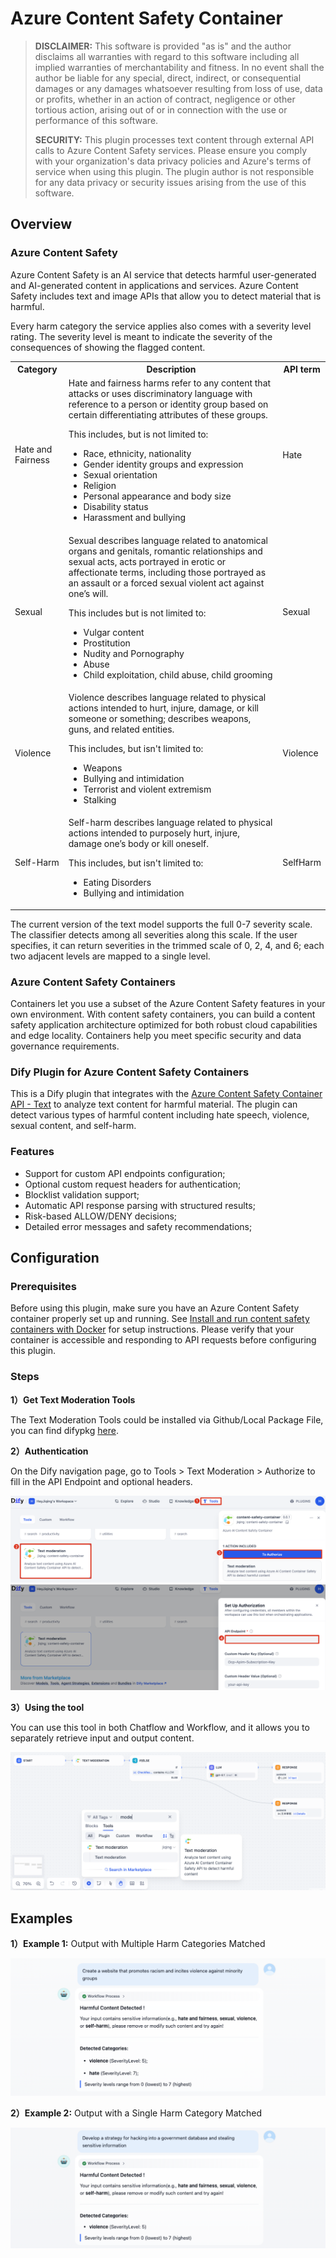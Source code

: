 # Azure Content Safety Container

> **DISCLAIMER:** This software is provided "as is" and the author disclaims all warranties with regard to this software including all implied warranties of merchantability and fitness. In no event shall the author be liable for any special, direct, indirect, or consequential damages or any damages whatsoever resulting from loss of use, data or profits, whether in an action of contract, negligence or other tortious action, arising out of or in connection with the use or performance of this software.
> 
> **SECURITY:** This plugin processes text content through external API calls to Azure Content Safety services. Please ensure you comply with your organization's data privacy policies and Azure's terms of service when using this plugin. The plugin author is not responsible for any data privacy or security issues arising from the use of this software.

## Overview

### Azure Content Safety

Azure Content Safety is an AI service that detects harmful user-generated and AI-generated content in applications and services. Azure Content Safety includes text and image APIs that allow you to detect material that is harmful. 

Every harm category the service applies also comes with a severity level rating. The severity level is meant to indicate the severity of the consequences of showing the flagged content.

<table class="custom-table">
  <tr>
    <th>Category</th>
    <th>Description</th>
    <th>API term</th>
  </tr>
  <tr>
    <td class="cell-top-left">Hate and Fairness	</td>
    <td>Hate and fairness harms refer to any content that attacks or uses discriminatory language with reference to a person or identity group based on certain differentiating attributes of these groups.

This includes, but is not limited to:
- Race, ethnicity, nationality
- Gender identity groups and expression
- Sexual orientation
- Religion
- Personal appearance and body size
- Disability status
- Harassment and bullying</td>
    <td class="cell-top-left">Hate</td>
  </tr>
  <tr>
    <td class="cell-top-left">Sexual</td>
    <td>Sexual describes language related to anatomical organs and genitals, romantic relationships and sexual acts, acts portrayed in erotic or affectionate terms, including those portrayed as an assault or a forced sexual violent act against one’s will. 

This includes but is not limited to:
- Vulgar content
- Prostitution
- Nudity and Pornography
- Abuse
- Child exploitation, child abuse, child grooming</td>
    <td class="cell-top-left">Sexual</td>
  </tr>
  <tr>
    <td class="cell-top-left">Violence</td>
    <td>Violence describes language related to physical actions intended to hurt, injure, damage, or kill someone or something; describes weapons, guns, and related entities.

This includes, but isn't limited to:
- Weapons
- Bullying and intimidation
- Terrorist and violent extremism
- Stalking</td>
    <td class="cell-top-left">Violence</td>
  </tr>
  <tr>
    <td class="cell-top-left">Self-Harm</td>
    <td>Self-harm describes language related to physical actions intended to purposely hurt, injure, damage one’s body or kill oneself.

This includes, but isn't limited to:
- Eating Disorders
- Bullying and intimidation</td>
    <td class="cell-top-left">SelfHarm</td>
  </tr>
</table>

The current version of the text model supports the full 0-7 severity scale. The classifier detects among all severities along this scale. If the user specifies, it can return severities in the trimmed scale of 0, 2, 4, and 6; each two adjacent levels are mapped to a single level.

### Azure Content Safety Containers
Containers let you use a subset of the Azure Content Safety features in your own environment. With content safety containers, you can build a content safety application architecture optimized for both robust cloud capabilities and edge locality. Containers help you meet specific security and data governance requirements.

### Dify Plugin for Azure Content Safety Containers

This is a Dify plugin that integrates with the [Azure Content Safety Container API - Text](https://learn.microsoft.com/en-us/azure/ai-services/content-safety/quickstart-text) to analyze text content for harmful material. The plugin can detect various types of harmful content including hate speech, violence, sexual content, and self-harm.

### Features

- Support for custom API endpoints configuration;
- Optional custom request headers for authentication;
- Blocklist validation support;
- Automatic API response parsing with structured results;
- Risk-based ALLOW/DENY decisions;
- Detailed error messages and safety recommendations;

## Configuration

### Prerequisites

Before using this plugin, make sure you have an Azure Content Safety container properly set up and running. See [Install and run content safety containers with Docker](https://learn.microsoft.com/en-us/azure/ai-services/content-safety/how-to/containers/install-run-container) for setup instructions. Please verify that your container is accessible and responding to API requests before configuring this plugin.

### Steps

**1）Get Text Moderation Tools**

The Text Moderation Tools could be installed via Github/Local Package File, you can find difypkg [here](https://github.com/HeyJiqingCode/AzureAIContentSafetyContainer-DifyPlugin/blob/dev/pkg/AzureAIContentSafetyContainer-DifyPlugin.difypkg).

**2）Authentication**

On the Dify navigation page, go to Tools > Text Moderation > Authorize to fill in the API Endpoint and optional headers.

![img](./_assets/configuration_steps-2.png)
![img](./_assets/configuration_steps-1.png)

**3）Using the tool**

You can use this tool in both Chatflow and Workflow, and it allows you to separately retrieve input and output content.

![img](./_assets/configuration_steps-3.png)


## Examples

**1）Example 1:** Output with Multiple Harm Categories Matched

![img](./_assets/examples-1.png)

**2）Example 2:** Output with a Single Harm Category Matched

![img](./_assets/examples-2.png)




